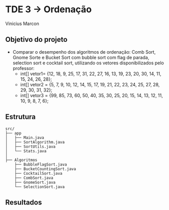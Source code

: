 # TDE 3 -> Ordenação 
Vinicius Marcon

## Objetivo do projeto
- Comparar o desempenho dos algoritmos de ordenação: Comb Sort, Gnome Sorte e Bucket Sort com bubble sort com flag de parada, selection sort e cocktail sort, utilizando os vetores disponibilizados pelo professor: 
  - int[] vetor1= {12, 18, 9, 25, 17, 31, 22, 27, 16, 13, 19, 23, 20, 30, 14, 11, 15, 24, 26, 28};
  - int[] vetor2 = {5, 7, 9, 10, 12, 14, 15, 17, 19, 21, 22, 23, 24, 25, 27, 28, 29, 30, 31, 32};
  - int[] vetor3 = {99, 85, 73, 60, 50, 40, 35, 30, 25, 20, 15, 14, 13, 12, 11, 10, 9, 8, 7, 6};

## Estrutura
```
src/
├── app
│   ├── Main.java 
│   ├── SortAlgorithm.java
│   ├── SortUtils.java
│   └── Stats.java
│
├── Algoritmos 
    ├── BubbleFlagSort.java
    ├── BucketCountingSort.java
    ├── CocktailSort.java
    ├── CombSort.java
    ├── GnomeSort.java
    └── SelectionSort.java
```

## Resultados
